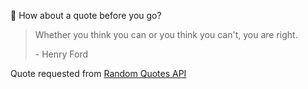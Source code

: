 📣 How about a quote before you go?

> Whether you think you can or you think you can't, you are right.
>
> <p>- Henry Ford</p>

Quote requested from [Random Quotes API](https://github.com/lukePeavey/quotable)

